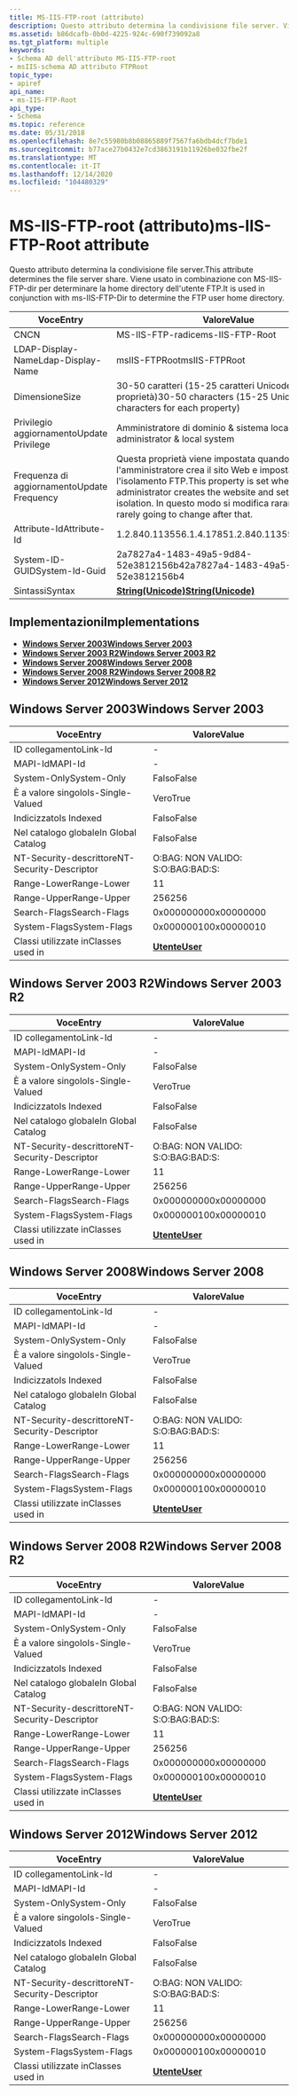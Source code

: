 ```yaml
---
title: MS-IIS-FTP-root (attributo)
description: Questo attributo determina la condivisione file server. Viene usato in combinazione con MS-IIS-FTP-dir per determinare la home directory dell'utente FTP.
ms.assetid: b86dcafb-0b0d-4225-924c-690f739092a8
ms.tgt_platform: multiple
keywords:
- Schema AD dell'attributo MS-IIS-FTP-root
- msIIS-schema AD attributo FTPRoot
topic_type:
- apiref
api_name:
- ms-IIS-FTP-Root
api_type:
- Schema
ms.topic: reference
ms.date: 05/31/2018
ms.openlocfilehash: 8e7c55980b8b08865889f7567fa6bdb4dcf7bde1
ms.sourcegitcommit: b77ace27b0432e7cd3863191b11926be032fbe2f
ms.translationtype: MT
ms.contentlocale: it-IT
ms.lasthandoff: 12/14/2020
ms.locfileid: "104480329"
---
```

# <a name="ms-iis-ftp-root-attribute"></a><span data-ttu-id="e7cd5-106">MS-IIS-FTP-root (attributo)</span><span class="sxs-lookup"><span data-stu-id="e7cd5-106">ms-IIS-FTP-Root attribute</span></span>

<span data-ttu-id="e7cd5-107">Questo attributo determina la condivisione file server.</span><span class="sxs-lookup"><span data-stu-id="e7cd5-107">This attribute determines the file server share.</span></span> <span data-ttu-id="e7cd5-108">Viene usato in combinazione con MS-IIS-FTP-dir per determinare la home directory dell'utente FTP.</span><span class="sxs-lookup"><span data-stu-id="e7cd5-108">It is used in conjunction with ms-IIS-FTP-Dir to determine the FTP user home directory.</span></span>



| <span data-ttu-id="e7cd5-109">Voce</span><span class="sxs-lookup"><span data-stu-id="e7cd5-109">Entry</span></span> | <span data-ttu-id="e7cd5-110">Valore</span><span class="sxs-lookup"><span data-stu-id="e7cd5-110">Value</span></span> |
|-------------------|---------------------------------------------------------------------------------------------------------------------------------|
| <span data-ttu-id="e7cd5-111">CN</span><span class="sxs-lookup"><span data-stu-id="e7cd5-111">CN</span></span>                | <span data-ttu-id="e7cd5-112">MS-IIS-FTP-radice</span><span class="sxs-lookup"><span data-stu-id="e7cd5-112">ms-IIS-FTP-Root</span></span>                                                                                                                 |
| <span data-ttu-id="e7cd5-113">LDAP-Display-Name</span><span class="sxs-lookup"><span data-stu-id="e7cd5-113">Ldap-Display-Name</span></span> | <span data-ttu-id="e7cd5-114">msIIS-FTPRoot</span><span class="sxs-lookup"><span data-stu-id="e7cd5-114">msIIS-FTPRoot</span></span>                                                                                                                   |
| <span data-ttu-id="e7cd5-115">Dimensione</span><span class="sxs-lookup"><span data-stu-id="e7cd5-115">Size</span></span>              | <span data-ttu-id="e7cd5-116">30-50 caratteri (15-25 caratteri Unicode per ogni proprietà)</span><span class="sxs-lookup"><span data-stu-id="e7cd5-116">30-50 characters (15-25 Unicode characters for each property)</span></span>                                                                   |
| <span data-ttu-id="e7cd5-117">Privilegio aggiornamento</span><span class="sxs-lookup"><span data-stu-id="e7cd5-117">Update Privilege</span></span>  | <span data-ttu-id="e7cd5-118">Amministratore di dominio & sistema locale</span><span class="sxs-lookup"><span data-stu-id="e7cd5-118">Domain administrator & local system</span></span>                                                                                             |
| <span data-ttu-id="e7cd5-119">Frequenza di aggiornamento</span><span class="sxs-lookup"><span data-stu-id="e7cd5-119">Update Frequency</span></span>  | <span data-ttu-id="e7cd5-120">Questa proprietà viene impostata quando l'amministratore crea il sito Web e imposta l'isolamento FTP.</span><span class="sxs-lookup"><span data-stu-id="e7cd5-120">This property is set when the administrator creates the website and sets FTP isolation.</span></span> <span data-ttu-id="e7cd5-121">In questo modo si modifica raramente.</span><span class="sxs-lookup"><span data-stu-id="e7cd5-121">It's rarely going to change after that.</span></span> |
| <span data-ttu-id="e7cd5-122">Attribute-Id</span><span class="sxs-lookup"><span data-stu-id="e7cd5-122">Attribute-Id</span></span>      | <span data-ttu-id="e7cd5-123">1.2.840.113556.1.4.1785</span><span class="sxs-lookup"><span data-stu-id="e7cd5-123">1.2.840.113556.1.4.1785</span></span>                                                                                                         |
| <span data-ttu-id="e7cd5-124">System-ID-GUID</span><span class="sxs-lookup"><span data-stu-id="e7cd5-124">System-Id-Guid</span></span>    | <span data-ttu-id="e7cd5-125">2a7827a4-1483-49a5-9d84-52e3812156b4</span><span class="sxs-lookup"><span data-stu-id="e7cd5-125">2a7827a4-1483-49a5-9d84-52e3812156b4</span></span>                                                                                            |
| <span data-ttu-id="e7cd5-126">Sintassi</span><span class="sxs-lookup"><span data-stu-id="e7cd5-126">Syntax</span></span>            | [<span data-ttu-id="e7cd5-127">**String(Unicode)**</span><span class="sxs-lookup"><span data-stu-id="e7cd5-127">**String(Unicode)**</span></span>](s-string-unicode.md)                                                                                     |



## <a name="implementations"></a><span data-ttu-id="e7cd5-128">Implementazioni</span><span class="sxs-lookup"><span data-stu-id="e7cd5-128">Implementations</span></span>

-   [<span data-ttu-id="e7cd5-129">**Windows Server 2003**</span><span class="sxs-lookup"><span data-stu-id="e7cd5-129">**Windows Server 2003**</span></span>](#windows-server-2003)
-   [<span data-ttu-id="e7cd5-130">**Windows Server 2003 R2**</span><span class="sxs-lookup"><span data-stu-id="e7cd5-130">**Windows Server 2003 R2**</span></span>](#windows-server-2003-r2)
-   [<span data-ttu-id="e7cd5-131">**Windows Server 2008**</span><span class="sxs-lookup"><span data-stu-id="e7cd5-131">**Windows Server 2008**</span></span>](#windows-server-2008)
-   [<span data-ttu-id="e7cd5-132">**Windows Server 2008 R2**</span><span class="sxs-lookup"><span data-stu-id="e7cd5-132">**Windows Server 2008 R2**</span></span>](#windows-server-2008-r2)
-   [<span data-ttu-id="e7cd5-133">**Windows Server 2012**</span><span class="sxs-lookup"><span data-stu-id="e7cd5-133">**Windows Server 2012**</span></span>](#windows-server-2012)

## <a name="windows-server-2003"></a><span data-ttu-id="e7cd5-134">Windows Server 2003</span><span class="sxs-lookup"><span data-stu-id="e7cd5-134">Windows Server 2003</span></span>



| <span data-ttu-id="e7cd5-135">Voce</span><span class="sxs-lookup"><span data-stu-id="e7cd5-135">Entry</span></span> | <span data-ttu-id="e7cd5-136">Valore</span><span class="sxs-lookup"><span data-stu-id="e7cd5-136">Value</span></span> |
|------------------------|-----------------------------------|
| <span data-ttu-id="e7cd5-137">ID collegamento</span><span class="sxs-lookup"><span data-stu-id="e7cd5-137">Link-Id</span></span>                | \-                                |
| <span data-ttu-id="e7cd5-138">MAPI-Id</span><span class="sxs-lookup"><span data-stu-id="e7cd5-138">MAPI-Id</span></span>                | \-                                |
| <span data-ttu-id="e7cd5-139">System-Only</span><span class="sxs-lookup"><span data-stu-id="e7cd5-139">System-Only</span></span>            | <span data-ttu-id="e7cd5-140">Falso</span><span class="sxs-lookup"><span data-stu-id="e7cd5-140">False</span></span>                             |
| <span data-ttu-id="e7cd5-141">È a valore singolo</span><span class="sxs-lookup"><span data-stu-id="e7cd5-141">Is-Single-Valued</span></span>       | <span data-ttu-id="e7cd5-142">Vero</span><span class="sxs-lookup"><span data-stu-id="e7cd5-142">True</span></span>                              |
| <span data-ttu-id="e7cd5-143">Indicizzato</span><span class="sxs-lookup"><span data-stu-id="e7cd5-143">Is Indexed</span></span>             | <span data-ttu-id="e7cd5-144">Falso</span><span class="sxs-lookup"><span data-stu-id="e7cd5-144">False</span></span>                             |
| <span data-ttu-id="e7cd5-145">Nel catalogo globale</span><span class="sxs-lookup"><span data-stu-id="e7cd5-145">In Global Catalog</span></span>      | <span data-ttu-id="e7cd5-146">Falso</span><span class="sxs-lookup"><span data-stu-id="e7cd5-146">False</span></span>                             |
| <span data-ttu-id="e7cd5-147">NT-Security-descrittore</span><span class="sxs-lookup"><span data-stu-id="e7cd5-147">NT-Security-Descriptor</span></span> | <span data-ttu-id="e7cd5-148">O:BAG: NON VALIDO: S:</span><span class="sxs-lookup"><span data-stu-id="e7cd5-148">O:BAG:BAD:S:</span></span>                      |
| <span data-ttu-id="e7cd5-149">Range-Lower</span><span class="sxs-lookup"><span data-stu-id="e7cd5-149">Range-Lower</span></span>            | <span data-ttu-id="e7cd5-150">1</span><span class="sxs-lookup"><span data-stu-id="e7cd5-150">1</span></span>                                 |
| <span data-ttu-id="e7cd5-151">Range-Upper</span><span class="sxs-lookup"><span data-stu-id="e7cd5-151">Range-Upper</span></span>            | <span data-ttu-id="e7cd5-152">256</span><span class="sxs-lookup"><span data-stu-id="e7cd5-152">256</span></span>                               |
| <span data-ttu-id="e7cd5-153">Search-Flags</span><span class="sxs-lookup"><span data-stu-id="e7cd5-153">Search-Flags</span></span>           | <span data-ttu-id="e7cd5-154">0x00000000</span><span class="sxs-lookup"><span data-stu-id="e7cd5-154">0x00000000</span></span>                        |
| <span data-ttu-id="e7cd5-155">System-Flags</span><span class="sxs-lookup"><span data-stu-id="e7cd5-155">System-Flags</span></span>           | <span data-ttu-id="e7cd5-156">0x00000010</span><span class="sxs-lookup"><span data-stu-id="e7cd5-156">0x00000010</span></span>                        |
| <span data-ttu-id="e7cd5-157">Classi utilizzate in</span><span class="sxs-lookup"><span data-stu-id="e7cd5-157">Classes used in</span></span>        | [<span data-ttu-id="e7cd5-158">**Utente**</span><span class="sxs-lookup"><span data-stu-id="e7cd5-158">**User**</span></span>](c-user.md)<br/> |



## <a name="windows-server-2003-r2"></a><span data-ttu-id="e7cd5-159">Windows Server 2003 R2</span><span class="sxs-lookup"><span data-stu-id="e7cd5-159">Windows Server 2003 R2</span></span>



| <span data-ttu-id="e7cd5-160">Voce</span><span class="sxs-lookup"><span data-stu-id="e7cd5-160">Entry</span></span> | <span data-ttu-id="e7cd5-161">Valore</span><span class="sxs-lookup"><span data-stu-id="e7cd5-161">Value</span></span> |
|------------------------|-----------------------------------|
| <span data-ttu-id="e7cd5-162">ID collegamento</span><span class="sxs-lookup"><span data-stu-id="e7cd5-162">Link-Id</span></span>                | \-                                |
| <span data-ttu-id="e7cd5-163">MAPI-Id</span><span class="sxs-lookup"><span data-stu-id="e7cd5-163">MAPI-Id</span></span>                | \-                                |
| <span data-ttu-id="e7cd5-164">System-Only</span><span class="sxs-lookup"><span data-stu-id="e7cd5-164">System-Only</span></span>            | <span data-ttu-id="e7cd5-165">Falso</span><span class="sxs-lookup"><span data-stu-id="e7cd5-165">False</span></span>                             |
| <span data-ttu-id="e7cd5-166">È a valore singolo</span><span class="sxs-lookup"><span data-stu-id="e7cd5-166">Is-Single-Valued</span></span>       | <span data-ttu-id="e7cd5-167">Vero</span><span class="sxs-lookup"><span data-stu-id="e7cd5-167">True</span></span>                              |
| <span data-ttu-id="e7cd5-168">Indicizzato</span><span class="sxs-lookup"><span data-stu-id="e7cd5-168">Is Indexed</span></span>             | <span data-ttu-id="e7cd5-169">Falso</span><span class="sxs-lookup"><span data-stu-id="e7cd5-169">False</span></span>                             |
| <span data-ttu-id="e7cd5-170">Nel catalogo globale</span><span class="sxs-lookup"><span data-stu-id="e7cd5-170">In Global Catalog</span></span>      | <span data-ttu-id="e7cd5-171">Falso</span><span class="sxs-lookup"><span data-stu-id="e7cd5-171">False</span></span>                             |
| <span data-ttu-id="e7cd5-172">NT-Security-descrittore</span><span class="sxs-lookup"><span data-stu-id="e7cd5-172">NT-Security-Descriptor</span></span> | <span data-ttu-id="e7cd5-173">O:BAG: NON VALIDO: S:</span><span class="sxs-lookup"><span data-stu-id="e7cd5-173">O:BAG:BAD:S:</span></span>                      |
| <span data-ttu-id="e7cd5-174">Range-Lower</span><span class="sxs-lookup"><span data-stu-id="e7cd5-174">Range-Lower</span></span>            | <span data-ttu-id="e7cd5-175">1</span><span class="sxs-lookup"><span data-stu-id="e7cd5-175">1</span></span>                                 |
| <span data-ttu-id="e7cd5-176">Range-Upper</span><span class="sxs-lookup"><span data-stu-id="e7cd5-176">Range-Upper</span></span>            | <span data-ttu-id="e7cd5-177">256</span><span class="sxs-lookup"><span data-stu-id="e7cd5-177">256</span></span>                               |
| <span data-ttu-id="e7cd5-178">Search-Flags</span><span class="sxs-lookup"><span data-stu-id="e7cd5-178">Search-Flags</span></span>           | <span data-ttu-id="e7cd5-179">0x00000000</span><span class="sxs-lookup"><span data-stu-id="e7cd5-179">0x00000000</span></span>                        |
| <span data-ttu-id="e7cd5-180">System-Flags</span><span class="sxs-lookup"><span data-stu-id="e7cd5-180">System-Flags</span></span>           | <span data-ttu-id="e7cd5-181">0x00000010</span><span class="sxs-lookup"><span data-stu-id="e7cd5-181">0x00000010</span></span>                        |
| <span data-ttu-id="e7cd5-182">Classi utilizzate in</span><span class="sxs-lookup"><span data-stu-id="e7cd5-182">Classes used in</span></span>        | [<span data-ttu-id="e7cd5-183">**Utente**</span><span class="sxs-lookup"><span data-stu-id="e7cd5-183">**User**</span></span>](c-user.md)<br/> |



## <a name="windows-server-2008"></a><span data-ttu-id="e7cd5-184">Windows Server 2008</span><span class="sxs-lookup"><span data-stu-id="e7cd5-184">Windows Server 2008</span></span>



| <span data-ttu-id="e7cd5-185">Voce</span><span class="sxs-lookup"><span data-stu-id="e7cd5-185">Entry</span></span> | <span data-ttu-id="e7cd5-186">Valore</span><span class="sxs-lookup"><span data-stu-id="e7cd5-186">Value</span></span> |
|------------------------|-----------------------------------|
| <span data-ttu-id="e7cd5-187">ID collegamento</span><span class="sxs-lookup"><span data-stu-id="e7cd5-187">Link-Id</span></span>                | \-                                |
| <span data-ttu-id="e7cd5-188">MAPI-Id</span><span class="sxs-lookup"><span data-stu-id="e7cd5-188">MAPI-Id</span></span>                | \-                                |
| <span data-ttu-id="e7cd5-189">System-Only</span><span class="sxs-lookup"><span data-stu-id="e7cd5-189">System-Only</span></span>            | <span data-ttu-id="e7cd5-190">Falso</span><span class="sxs-lookup"><span data-stu-id="e7cd5-190">False</span></span>                             |
| <span data-ttu-id="e7cd5-191">È a valore singolo</span><span class="sxs-lookup"><span data-stu-id="e7cd5-191">Is-Single-Valued</span></span>       | <span data-ttu-id="e7cd5-192">Vero</span><span class="sxs-lookup"><span data-stu-id="e7cd5-192">True</span></span>                              |
| <span data-ttu-id="e7cd5-193">Indicizzato</span><span class="sxs-lookup"><span data-stu-id="e7cd5-193">Is Indexed</span></span>             | <span data-ttu-id="e7cd5-194">Falso</span><span class="sxs-lookup"><span data-stu-id="e7cd5-194">False</span></span>                             |
| <span data-ttu-id="e7cd5-195">Nel catalogo globale</span><span class="sxs-lookup"><span data-stu-id="e7cd5-195">In Global Catalog</span></span>      | <span data-ttu-id="e7cd5-196">Falso</span><span class="sxs-lookup"><span data-stu-id="e7cd5-196">False</span></span>                             |
| <span data-ttu-id="e7cd5-197">NT-Security-descrittore</span><span class="sxs-lookup"><span data-stu-id="e7cd5-197">NT-Security-Descriptor</span></span> | <span data-ttu-id="e7cd5-198">O:BAG: NON VALIDO: S:</span><span class="sxs-lookup"><span data-stu-id="e7cd5-198">O:BAG:BAD:S:</span></span>                      |
| <span data-ttu-id="e7cd5-199">Range-Lower</span><span class="sxs-lookup"><span data-stu-id="e7cd5-199">Range-Lower</span></span>            | <span data-ttu-id="e7cd5-200">1</span><span class="sxs-lookup"><span data-stu-id="e7cd5-200">1</span></span>                                 |
| <span data-ttu-id="e7cd5-201">Range-Upper</span><span class="sxs-lookup"><span data-stu-id="e7cd5-201">Range-Upper</span></span>            | <span data-ttu-id="e7cd5-202">256</span><span class="sxs-lookup"><span data-stu-id="e7cd5-202">256</span></span>                               |
| <span data-ttu-id="e7cd5-203">Search-Flags</span><span class="sxs-lookup"><span data-stu-id="e7cd5-203">Search-Flags</span></span>           | <span data-ttu-id="e7cd5-204">0x00000000</span><span class="sxs-lookup"><span data-stu-id="e7cd5-204">0x00000000</span></span>                        |
| <span data-ttu-id="e7cd5-205">System-Flags</span><span class="sxs-lookup"><span data-stu-id="e7cd5-205">System-Flags</span></span>           | <span data-ttu-id="e7cd5-206">0x00000010</span><span class="sxs-lookup"><span data-stu-id="e7cd5-206">0x00000010</span></span>                        |
| <span data-ttu-id="e7cd5-207">Classi utilizzate in</span><span class="sxs-lookup"><span data-stu-id="e7cd5-207">Classes used in</span></span>        | [<span data-ttu-id="e7cd5-208">**Utente**</span><span class="sxs-lookup"><span data-stu-id="e7cd5-208">**User**</span></span>](c-user.md)<br/> |



## <a name="windows-server-2008-r2"></a><span data-ttu-id="e7cd5-209">Windows Server 2008 R2</span><span class="sxs-lookup"><span data-stu-id="e7cd5-209">Windows Server 2008 R2</span></span>



| <span data-ttu-id="e7cd5-210">Voce</span><span class="sxs-lookup"><span data-stu-id="e7cd5-210">Entry</span></span> | <span data-ttu-id="e7cd5-211">Valore</span><span class="sxs-lookup"><span data-stu-id="e7cd5-211">Value</span></span> |
|------------------------|-----------------------------------|
| <span data-ttu-id="e7cd5-212">ID collegamento</span><span class="sxs-lookup"><span data-stu-id="e7cd5-212">Link-Id</span></span>                | \-                                |
| <span data-ttu-id="e7cd5-213">MAPI-Id</span><span class="sxs-lookup"><span data-stu-id="e7cd5-213">MAPI-Id</span></span>                | \-                                |
| <span data-ttu-id="e7cd5-214">System-Only</span><span class="sxs-lookup"><span data-stu-id="e7cd5-214">System-Only</span></span>            | <span data-ttu-id="e7cd5-215">Falso</span><span class="sxs-lookup"><span data-stu-id="e7cd5-215">False</span></span>                             |
| <span data-ttu-id="e7cd5-216">È a valore singolo</span><span class="sxs-lookup"><span data-stu-id="e7cd5-216">Is-Single-Valued</span></span>       | <span data-ttu-id="e7cd5-217">Vero</span><span class="sxs-lookup"><span data-stu-id="e7cd5-217">True</span></span>                              |
| <span data-ttu-id="e7cd5-218">Indicizzato</span><span class="sxs-lookup"><span data-stu-id="e7cd5-218">Is Indexed</span></span>             | <span data-ttu-id="e7cd5-219">Falso</span><span class="sxs-lookup"><span data-stu-id="e7cd5-219">False</span></span>                             |
| <span data-ttu-id="e7cd5-220">Nel catalogo globale</span><span class="sxs-lookup"><span data-stu-id="e7cd5-220">In Global Catalog</span></span>      | <span data-ttu-id="e7cd5-221">Falso</span><span class="sxs-lookup"><span data-stu-id="e7cd5-221">False</span></span>                             |
| <span data-ttu-id="e7cd5-222">NT-Security-descrittore</span><span class="sxs-lookup"><span data-stu-id="e7cd5-222">NT-Security-Descriptor</span></span> | <span data-ttu-id="e7cd5-223">O:BAG: NON VALIDO: S:</span><span class="sxs-lookup"><span data-stu-id="e7cd5-223">O:BAG:BAD:S:</span></span>                      |
| <span data-ttu-id="e7cd5-224">Range-Lower</span><span class="sxs-lookup"><span data-stu-id="e7cd5-224">Range-Lower</span></span>            | <span data-ttu-id="e7cd5-225">1</span><span class="sxs-lookup"><span data-stu-id="e7cd5-225">1</span></span>                                 |
| <span data-ttu-id="e7cd5-226">Range-Upper</span><span class="sxs-lookup"><span data-stu-id="e7cd5-226">Range-Upper</span></span>            | <span data-ttu-id="e7cd5-227">256</span><span class="sxs-lookup"><span data-stu-id="e7cd5-227">256</span></span>                               |
| <span data-ttu-id="e7cd5-228">Search-Flags</span><span class="sxs-lookup"><span data-stu-id="e7cd5-228">Search-Flags</span></span>           | <span data-ttu-id="e7cd5-229">0x00000000</span><span class="sxs-lookup"><span data-stu-id="e7cd5-229">0x00000000</span></span>                        |
| <span data-ttu-id="e7cd5-230">System-Flags</span><span class="sxs-lookup"><span data-stu-id="e7cd5-230">System-Flags</span></span>           | <span data-ttu-id="e7cd5-231">0x00000010</span><span class="sxs-lookup"><span data-stu-id="e7cd5-231">0x00000010</span></span>                        |
| <span data-ttu-id="e7cd5-232">Classi utilizzate in</span><span class="sxs-lookup"><span data-stu-id="e7cd5-232">Classes used in</span></span>        | [<span data-ttu-id="e7cd5-233">**Utente**</span><span class="sxs-lookup"><span data-stu-id="e7cd5-233">**User**</span></span>](c-user.md)<br/> |



## <a name="windows-server-2012"></a><span data-ttu-id="e7cd5-234">Windows Server 2012</span><span class="sxs-lookup"><span data-stu-id="e7cd5-234">Windows Server 2012</span></span>



| <span data-ttu-id="e7cd5-235">Voce</span><span class="sxs-lookup"><span data-stu-id="e7cd5-235">Entry</span></span> | <span data-ttu-id="e7cd5-236">Valore</span><span class="sxs-lookup"><span data-stu-id="e7cd5-236">Value</span></span> |
|------------------------|-----------------------------------|
| <span data-ttu-id="e7cd5-237">ID collegamento</span><span class="sxs-lookup"><span data-stu-id="e7cd5-237">Link-Id</span></span>                | \-                                |
| <span data-ttu-id="e7cd5-238">MAPI-Id</span><span class="sxs-lookup"><span data-stu-id="e7cd5-238">MAPI-Id</span></span>                | \-                                |
| <span data-ttu-id="e7cd5-239">System-Only</span><span class="sxs-lookup"><span data-stu-id="e7cd5-239">System-Only</span></span>            | <span data-ttu-id="e7cd5-240">Falso</span><span class="sxs-lookup"><span data-stu-id="e7cd5-240">False</span></span>                             |
| <span data-ttu-id="e7cd5-241">È a valore singolo</span><span class="sxs-lookup"><span data-stu-id="e7cd5-241">Is-Single-Valued</span></span>       | <span data-ttu-id="e7cd5-242">Vero</span><span class="sxs-lookup"><span data-stu-id="e7cd5-242">True</span></span>                              |
| <span data-ttu-id="e7cd5-243">Indicizzato</span><span class="sxs-lookup"><span data-stu-id="e7cd5-243">Is Indexed</span></span>             | <span data-ttu-id="e7cd5-244">Falso</span><span class="sxs-lookup"><span data-stu-id="e7cd5-244">False</span></span>                             |
| <span data-ttu-id="e7cd5-245">Nel catalogo globale</span><span class="sxs-lookup"><span data-stu-id="e7cd5-245">In Global Catalog</span></span>      | <span data-ttu-id="e7cd5-246">Falso</span><span class="sxs-lookup"><span data-stu-id="e7cd5-246">False</span></span>                             |
| <span data-ttu-id="e7cd5-247">NT-Security-descrittore</span><span class="sxs-lookup"><span data-stu-id="e7cd5-247">NT-Security-Descriptor</span></span> | <span data-ttu-id="e7cd5-248">O:BAG: NON VALIDO: S:</span><span class="sxs-lookup"><span data-stu-id="e7cd5-248">O:BAG:BAD:S:</span></span>                      |
| <span data-ttu-id="e7cd5-249">Range-Lower</span><span class="sxs-lookup"><span data-stu-id="e7cd5-249">Range-Lower</span></span>            | <span data-ttu-id="e7cd5-250">1</span><span class="sxs-lookup"><span data-stu-id="e7cd5-250">1</span></span>                                 |
| <span data-ttu-id="e7cd5-251">Range-Upper</span><span class="sxs-lookup"><span data-stu-id="e7cd5-251">Range-Upper</span></span>            | <span data-ttu-id="e7cd5-252">256</span><span class="sxs-lookup"><span data-stu-id="e7cd5-252">256</span></span>                               |
| <span data-ttu-id="e7cd5-253">Search-Flags</span><span class="sxs-lookup"><span data-stu-id="e7cd5-253">Search-Flags</span></span>           | <span data-ttu-id="e7cd5-254">0x00000000</span><span class="sxs-lookup"><span data-stu-id="e7cd5-254">0x00000000</span></span>                        |
| <span data-ttu-id="e7cd5-255">System-Flags</span><span class="sxs-lookup"><span data-stu-id="e7cd5-255">System-Flags</span></span>           | <span data-ttu-id="e7cd5-256">0x00000010</span><span class="sxs-lookup"><span data-stu-id="e7cd5-256">0x00000010</span></span>                        |
| <span data-ttu-id="e7cd5-257">Classi utilizzate in</span><span class="sxs-lookup"><span data-stu-id="e7cd5-257">Classes used in</span></span>        | [<span data-ttu-id="e7cd5-258">**Utente**</span><span class="sxs-lookup"><span data-stu-id="e7cd5-258">**User**</span></span>](c-user.md)<br/> |



 

 





